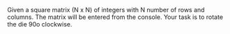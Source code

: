 Given a square matrix (N x N) of integers with N number of rows and columns. The matrix will be entered from the console. Your task is to rotate the die 90o clockwise.
